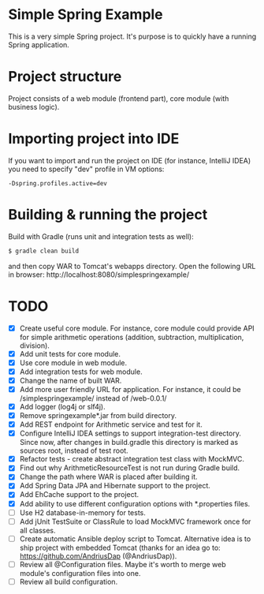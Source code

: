 # Simple Spring Example
This is a very simple Spring project. It's purpose is to quickly have a running Spring application.

# Project structure
Project consists of a web module (frontend part), core module (with business logic).

# Importing project into IDE
If you want to import and run the project on IDE (for instance, IntelliJ IDEA) you need to specify "dev" profile in VM options:
```
-Dspring.profiles.active=dev
```

# Building & running the project
Build with Gradle (runs unit and integration tests as well):

```bash
$ gradle clean build
```
and then copy WAR to Tomcat's webapps directory. Open the following URL in browser: http://localhost:8080/simplespringexample/

# TODO
- [x] Create useful core module. For instance, core module could provide API for simple arithmetic operations (addition, subtraction, multiplication, division).
- [x] Add unit tests for core module.
- [x] Use core module in web module.
- [x] Add integration tests for web module.
- [x] Change the name of built WAR.
- [x] Add more user friendly URL for application. For instance, it could be /simplespringexample/ instead of /web-0.0.1/
- [x] Add logger (log4j or slf4j).
- [x] Remove springexample*.jar from build directory.
- [x] Add REST endpoint for Arithmetic service and test for it.
- [x] Configure IntelliJ IDEA settings to support integration-test directory. Since now, after changes in build.gradle this directory is marked as sources root, instead of test root.
- [x] Refactor tests - create abstract integration test class with MockMVC.
- [x] Find out why ArithmeticResourceTest is not run during Gradle build.
- [x] Change the path where WAR is placed after building it.
- [x] Add Spring Data JPA and Hibernate support to the project.
- [x] Add EhCache support to the project.
- [x] Add ability to use different configuration options with *.properties files.
- [ ] Use H2 database-in-memory for tests.
- [ ] Add jUnit TestSuite or ClassRule to load MockMVC framework once for all classes.
- [ ] Create automatic Ansible deploy script to Tomcat. Alternative idea is to ship project with embedded Tomcat (thanks for an idea go to: https://github.com/AndriusDap (@AndriusDap)).
- [ ] Review all @Configuration files. Maybe it's worth to merge web module's configuration files into one.
- [ ] Review all build configuration.
